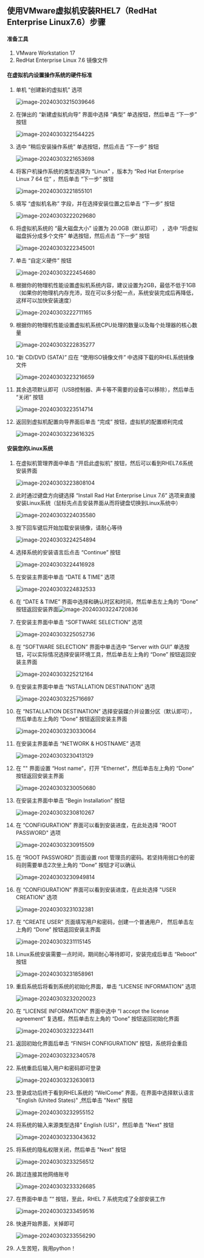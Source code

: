 ## 使用VMware虚拟机安装RHEL7（RedHat Enterprise Linux7.6）步骤

#### 准备工具

1. VMware Workstation 17 
2. RedHat Enterprise Linux 7.6 镜像文件

#### 在虚拟机内设置操作系统的硬件标准

1. 单机 “创建新的虚拟机” 选项

   ![image-20240303215039646](https://gitee.com/chenymy/picbed/raw/master/img/image-20240303215039646-1709473976297-1.png)

2. 在弹出的 “新建虚拟机向导” 界面中选择 “典型” 单选按钮，然后单击 “下一步” 按钮

   ![image-20240303221544225](https://gitee.com/chenymy/picbed/raw/master/img/image-20240303221544225.png)

3. 选中 “稍后安装操作系统” 单选按钮，然后点击 “下一步” 按钮

   ![image-20240303221653698](https://gitee.com/chenymy/picbed/raw/master/img/image-20240303221653698.png)

4. 将客户机操作系统的类型选择为 “Linux” ，版本为 “Red Hat Enterprise Linux 7 64 位” ，然后单击 “下一步” 按钮

   ![image-20240303221855101](https://gitee.com/chenymy/picbed/raw/master/img/image-20240303221855101.png)

5. 填写 “虚拟机名称” 字段，并在选择安装位置之后单击 “下一步” 按钮

   ![image-20240303222029680](https://gitee.com/chenymy/picbed/raw/master/img/image-20240303222029680.png)

6. 将虚拟机系统的 “最大磁盘大小” 设置为 20.0GB（默认即可） ，选中 “将虚拟磁盘拆分成多个文件” 单选按钮，然后点击 “下一步” 按钮

   ![image-20240303222345001](https://gitee.com/chenymy/picbed/raw/master/img/image-20240303222345001.png)

7. 单击 “自定义硬件” 按钮

   ![image-20240303222454680](https://gitee.com/chenymy/picbed/raw/master/img/image-20240303222454680.png)

8. 根据你的物理机性能设置虚拟机系统内容，建议设置为2GB，最低不低于1GB（如果你的物理机内存充沛，现在可以多分配一点，系统安装完成后再降低，这样可以加快安装速度）

   ![image-20240303222711165](https://gitee.com/chenymy/picbed/raw/master/img/image-20240303222711165.png)

9. 根据你的物理机性能设置虚拟机系统CPU处理的数量以及每个处理器的核心数量

   ![image-20240303222835277](https://gitee.com/chenymy/picbed/raw/master/img/image-20240303222835277.png)

10. “新 CD/DVD (SATA)” 应在 “使用ISO镜像文件” 中选择下载的RHEL系统镜像文件

    ![image-20240303223216659](https://gitee.com/chenymy/picbed/raw/master/img/image-20240303223216659.png)

11. 其余选项默认即可（USB控制器、声卡等不需要的设备可以移除），然后单击 “关闭” 按钮

    ![image-20240303223514714](https://gitee.com/chenymy/picbed/raw/master/img/image-20240303223514714.png)

12. 返回到虚拟机配置向导界面后单击 “完成” 按钮，虚拟机的配置顺利完成

    ![image-20240303223616325](https://gitee.com/chenymy/picbed/raw/master/img/image-20240303223616325.png)

#### 安装您的Linux系统

1. 在虚拟机管理界面中单击 “开启此虚拟机” 按钮，然后可以看到RHEL7.6系统安装界面

   ![image-20240303223808104](https://gitee.com/chenymy/picbed/raw/master/img/image-20240303223808104.png)

2. 此时通过键盘方向键选择 “Install Rad Hat Enterprise Linux 7.6” 选项来直接安装Linux系统（鼠标先点击安装界面从而将键盘切换到Linux系统中）

   ![image-20240303224035580](https://gitee.com/chenymy/picbed/raw/master/img/image-20240303224035580.png)

3. 按下回车键后开始加载安装镜像，请耐心等待

   ![image-20240303224254894](https://gitee.com/chenymy/picbed/raw/master/img/image-20240303224254894.png)

4. 选择系统的安装语言后点击 “Continue” 按钮

   ![image-20240303224416928](https://gitee.com/chenymy/picbed/raw/master/img/image-20240303224416928.png)

5. 在安装主界面中单击 “DATE & TIME” 选项

   ![image-20240303224832533](https://gitee.com/chenymy/picbed/raw/master/img/image-20240303224832533.png)

6. 在 “DATE & TIME” 界面中选择和确认时区和时间，然后单击左上角的 “Done” 按钮返回安装界面![image-20240303224720836](https://gitee.com/chenymy/picbed/raw/master/img/image-20240303224720836.png)

7. 在安装主界面中单击 “SOFTWARE SELECTION” 选项 

   ![image-20240303225052736](https://gitee.com/chenymy/picbed/raw/master/img/image-20240303225052736.png)

8. 在 “SOFTWARE SELECTION” 界面中单击选中 “Server with GUI” 单选按钮，可以实际情况选择安装环境工具，然后单击左上角的 “Done” 按钮返回安装主界面

   ![image-20240303225212164](https://gitee.com/chenymy/picbed/raw/master/img/image-20240303225212164.png)

9. 在安装主界面中单击 “NSTALLATION DESTINATION” 选项

   ![image-20240303225716697](https://gitee.com/chenymy/picbed/raw/master/img/image-20240303225716697.png)

10. 在 “NSTALLATION DESTINATION” 选择安装媒介并设置分区（默认即可），然后单击左上角的 “Done” 按钮返回安装主界面

    ![image-20240303230330064](https://gitee.com/chenymy/picbed/raw/master/img/image-20240303230330064.png)

11. 在安装主界面单击 “NETWORK & HOSTNAME” 选项

    ![image-20240303230413129](https://gitee.com/chenymy/picbed/raw/master/img/image-20240303230413129.png)

12. 在 "" 界面设置 “Host name”，打开 “Ethernet”，然后单击左上角的 “Done” 按钮返回安装主界面

    ![image-20240303230050680](https://gitee.com/chenymy/picbed/raw/master/img/image-20240303230050680.png)

13. 在安装主界面中单击 “Begin Installation” 按钮

    ![image-20240303230810267](https://gitee.com/chenymy/picbed/raw/master/img/image-20240303230810267.png)

14. 在 “CONFIGURATION” 界面可以看到安装进度，在此处选择 "ROOT PASSWORD" 选项

    ![image-20240303230915509](https://gitee.com/chenymy/picbed/raw/master/img/image-20240303230915509.png)

15. 在 “ROOT PASSWORD” 页面设置 root 管理员的密码。若坚持用弱口令的密码则需要单击2次坐上角的 “Done” 按钮才可以确认

    ![image-20240303230949814](https://gitee.com/chenymy/picbed/raw/master/img/image-20240303230949814.png)

16. 在 “CONFIGURATION” 界面可以看到安装进度，在此处选择 "USER CREATION" 选项

    ![image-20240303231032381](https://gitee.com/chenymy/picbed/raw/master/img/image-20240303231032381.png)

17. 在 “CREATE USER” 页面填写用户和密码，创建一个普通用户， 然后单击左上角的 “Done” 按钮返回安装主界面

    ![image-20240303231115145](https://gitee.com/chenymy/picbed/raw/master/img/image-20240303231115145.png)

18. Linux系统安装需要一点时间，期间耐心等待即可，安装完成后单击 “Reboot” 按钮

    ![image-20240303231858961](https://gitee.com/chenymy/picbed/raw/master/img/image-20240303231858961.png)

19. 重启系统后将看到系统的初始化界面，单击 “LICENSE INFORMATION” 选项

    ![image-20240303232020023](https://gitee.com/chenymy/picbed/raw/master/img/image-20240303232020023.png)

20. 在 “LICENSE INFORMATION” 界面中选中 “I accept the license agreement” 复选框，然后单击左上角的 “Done” 按钮返回初始化界面

    ![image-20240303232234411](https://gitee.com/chenymy/picbed/raw/master/img/image-20240303232234411.png)

21. 返回初始化界面后单击 “FINISH CONFIGURATION” 按钮，系统将会重启

    ![image-20240303232340578](https://gitee.com/chenymy/picbed/raw/master/img/image-20240303232340578.png)

22. 系统重启后输入用户和密码即可登录

    ![image-20240303232630813](https://gitee.com/chenymy/picbed/raw/master/img/image-20240303232630813.png)

23. 登录成功后终于看到RHEL系统的 “WelCome” 界面，在界面中选择默认语言 "English (United States)" ,然后单击 "Next" 按钮

    ![image-20240303232955152](https://gitee.com/chenymy/picbed/raw/master/img/image-20240303232955152.png)

24. 将系统的输入来源类型选择" English (US)"，然后单击 "Next" 按钮

    ![image-20240303233043632](https://gitee.com/chenymy/picbed/raw/master/img/image-20240303233043632.png)

25. 将系统的隐私权限关闭，然后单击 "Next" 按钮

    ![image-20240303233256512](https://gitee.com/chenymy/picbed/raw/master/img/image-20240303233256512.png)

26. 跳过连接其他网络账号

    ![image-20240303233326685](https://gitee.com/chenymy/picbed/raw/master/img/image-20240303233326685.png)

27. 在界面中单击 ”“ 按钮，至此，RHEL 7 系统完成了全部安装工作

    ![image-20240303233459516](https://gitee.com/chenymy/picbed/raw/master/img/image-20240303233459516.png)

28. 快速开始界面，关掉即可

    ![image-20240303233556290](https://gitee.com/chenymy/picbed/raw/master/img/image-20240303233556290.png)

29. 人生苦短，我用python！
